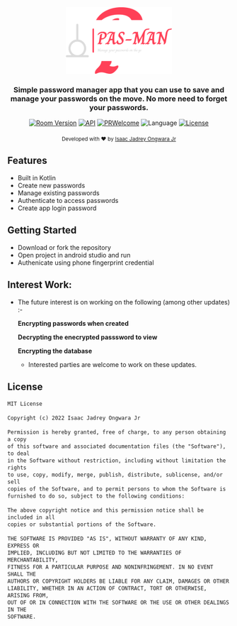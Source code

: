 <div align="center">
  <img src="/assets/logo_text.png" alt="PasMan" height="150">
  <h3>Simple password manager app that you can use to save and manage your passwords on the move. No more need to forget your passwords.</h3>

  [![Room Version](https://img.shields.io/badge/room_version-2.4.3-orange)](https://developer.android.com/jetpack/androidx/releases/room#version_243_3)
  [![API](https://img.shields.io/badge/API-23%2B-brightgreen.svg?style=flat)](https://android-arsenal.com/api?level=23)
  [![PRWelcome](https://img.shields.io/badge/PRs-welcome-brightgreen.svg)](https://github.com/isaacjadrey/PasMan/pulls)
  ![Language](https://img.shields.io/badge/language-Kotlin-orange.svg)
  [![License](https://img.shields.io/badge/license-MIT-blue.svg)](https://github.com/isaacjadrey/PasMan/LICENSE)

  <sub>Developed with ❤︎ by
  <a href="https://github.com/isaacjadrey">Isaac Jadrey Ongwara Jr</a>
</div>

## Features
- Built in Kotlin
- Create new passwords
- Manage existing passwords
- Authenticate to access passwords
- Create app login password

## Getting Started
- Download or fork the repository
- Open project in android studio and run
- Authenicate using phone fingerprint credential

## Interest Work:
- The future interest is on working on the following (among other updates) :-

  **Encrypting passwords when created**
  
  **Decrypting the enecrypted passsword to view**
 
  **Encrypting the database**
  
  * Interested parties are welcome to work on these updates.


License
----------

    MIT License

    Copyright (c) 2022 Isaac Jadrey Ongwara Jr

    Permission is hereby granted, free of charge, to any person obtaining a copy
    of this software and associated documentation files (the "Software"), to deal
    in the Software without restriction, including without limitation the rights
    to use, copy, modify, merge, publish, distribute, sublicense, and/or sell
    copies of the Software, and to permit persons to whom the Software is
    furnished to do so, subject to the following conditions:

    The above copyright notice and this permission notice shall be included in all
    copies or substantial portions of the Software.

    THE SOFTWARE IS PROVIDED "AS IS", WITHOUT WARRANTY OF ANY KIND, EXPRESS OR
    IMPLIED, INCLUDING BUT NOT LIMITED TO THE WARRANTIES OF MERCHANTABILITY,
    FITNESS FOR A PARTICULAR PURPOSE AND NONINFRINGEMENT. IN NO EVENT SHALL THE
    AUTHORS OR COPYRIGHT HOLDERS BE LIABLE FOR ANY CLAIM, DAMAGES OR OTHER
    LIABILITY, WHETHER IN AN ACTION OF CONTRACT, TORT OR OTHERWISE, ARISING FROM,
    OUT OF OR IN CONNECTION WITH THE SOFTWARE OR THE USE OR OTHER DEALINGS IN THE
    SOFTWARE.
